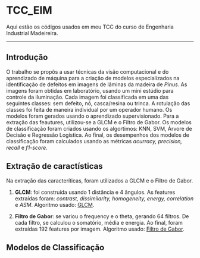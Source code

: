 # TCC_EIM
Aqui estão os códigos usados em meu TCC do curso de Engenharia Industrial Madeireira.

---

## Introdução

O trabalho se propôs a usar técnicas da visão computacional e do aprendizado de máquina para a criação de modelos especializados na identificação de defeitos em imagens de lâminas da madeira de *Pinus*.
As imagens foram obtidas em laboratório, usando um mini estúdio para controle da iluminação. Cada imagem foi classificada em uma das seguintes classes: sem defeito, nó, casca/resina ou trinca. A rotulação das classes foi feita de maneira individual por um operador humano. Os modelos foram gerados usando o aprendizado supervisionado.
Para a extração das feautures, utilizou-se a GLCM e o Filtro de Gabor. Os modelos de classificação foram criados usando os algortimos: KNN, SVM, Árvore de Decisão e Regressão Logística.
Ao final, os desempenhos dos modelos de classificação foram calculados usando as métricas *acurracy, precision, recall* e *f1-score*.

## Extração de caractísticas

Na extração das caracteríticas, foram utilizados a GLCM e o Filtro de Gabor. 

1. **GLCM**: foi construída usando 1 distância e 4 ângulos. As features extraídas foram: *contrast, dissimilarity, homogeneity, energy, correlation* e *ASM*. Algoritmo usado: [GLCM](https://github.com/DanielPaes/TCC_EIM/blob/main/Pinus_Aplicando_%20GLCM.ipynb).


2. **Filtro de Gabor**: se variou o frequency e o theta, gerando 64 filtros. De cada filtro, se calculou o somatório, média e energia. Ao final, foram extraídas 192 features por imagem. Algoritmo usado: [Filtro de Gabor](https://github.com/DanielPaes/TCC_EIM/blob/main/Pinus_Aplicando_Gabor.ipynb).

## Modelos de Classificação


